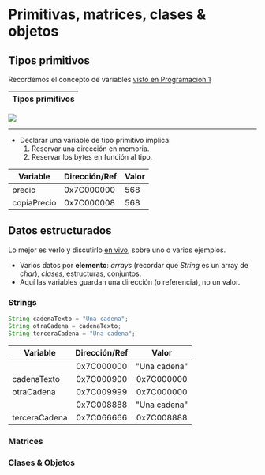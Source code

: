 # Primitivas, matrices, clases & objetos

## Tipos primitivos

Recordemos el concepto de variables [visto en Programación 1](https://github.com/mmasias/23-24-prg1/blob/main/temario/variables.md)

|Tipos primitivos|
|-|
<img src="https://raw.githubusercontent.com/mmasias/23-24-prg1/e6aa945f3bbb90999a22d0894d17f021309bb156/imagenes/modelosUML/tiposPrimitivos.svg" />

---

- Declarar una variable de tipo primitivo implica:
  1. Reservar una dirección en memoria.
  1. Reservar los bytes en función al tipo.

<div align=center>

|Variable|Dirección/Ref|Valor|
|-|-|-|
precio|0x7C000000|568
copiaPrecio|0x7C000008|568

</div>

## Datos estructurados

Lo mejor es verlo y discutirlo [en vivo](/src/Tema001.java), sobre uno o varios ejemplos.

- Varios datos por **elemento**: *arrays* (recordar que *String* es un array de *char*), *clases*, estructuras, conjuntos.
- Aquí las variables guardan una dirección (o referencia), no un valor.

### Strings

```java
String cadenaTexto = "Una cadena";
String otraCadena = cadenaTexto;
String terceraCadena = "Una cadena";
```

<div align=center>

|Variable|Dirección/Ref|Valor|
|-|:-:|:-:|
||0x7C000000|"Una cadena"|
cadenaTexto|0x7C000900|0x7C000000
otraCadena|0x7C009999|0x7C000000
||0x7C008888|"Una cadena"|
terceraCadena|0x7C066666|0x7C008888
</div>

### Matrices

### Clases & Objetos

